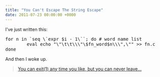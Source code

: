 ```yaml
---
title: "You Can't Escape The String Escape"
date: 2011-07-23 00:00:00 +0000
---
```

I've just written this:
<pre>for n in `seq \`expr $i - 1\``; do # word name list
        eval echo "\"\t\t\\\"\$fn_word$n\\\",\"" >> fn.c
done</pre>
And then I woke up.
<blockquote><a href="http://www.youtube.com/watch?v=piW9MHpfCu4">You can exit(1) any time you like, but you can never leave...</a></blockquote>